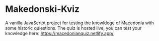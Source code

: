 # Makedonski-Kviz
A vanilla JavaScript project for testing the knowldege of Macedonia with some historic quiestions.
The quiz is hosted live, you can test your knowledge here: https://macedonianquiz.netlify.app/
